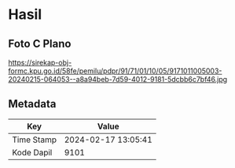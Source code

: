 # Hasil

## Foto C Plano

https://sirekap-obj-formc.kpu.go.id/58fe/pemilu/pdpr/91/71/01/10/05/9171011005003-20240215-064053--a8a94beb-7d59-4012-9181-5dcbb6c7bf46.jpg


## Metadata

| Key        | Value               |
| ---------- | ------------------- |
| Time Stamp | 2024-02-17 13:05:41 |
| Kode Dapil | 9101                |



